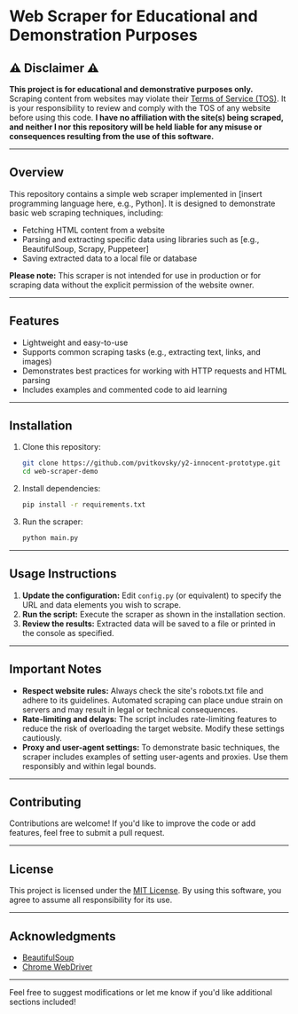 # Web Scraper for Educational and Demonstration Purposes

## ⚠️ **Disclaimer** ⚠️

**This project is for educational and demonstrative purposes only.**  
Scraping content from websites may violate their [Terms of Service (TOS)](#link-to-site-tos). It is your responsibility to review and comply with the TOS of any website before using this code. **I have no affiliation with the site(s) being scraped, and neither I nor this repository will be held liable for any misuse or consequences resulting from the use of this software.**

---

## Overview

This repository contains a simple web scraper implemented in [insert programming language here, e.g., Python]. It is designed to demonstrate basic web scraping techniques, including:

- Fetching HTML content from a website
- Parsing and extracting specific data using libraries such as [e.g., BeautifulSoup, Scrapy, Puppeteer]
- Saving extracted data to a local file or database

**Please note:** This scraper is not intended for use in production or for scraping data without the explicit permission of the website owner.

---

## Features

- Lightweight and easy-to-use
- Supports common scraping tasks (e.g., extracting text, links, and images)
- Demonstrates best practices for working with HTTP requests and HTML parsing
- Includes examples and commented code to aid learning

---

## Installation

1. Clone this repository:
   ```bash
   git clone https://github.com/pvitkovsky/y2-innocent-prototype.git
   cd web-scraper-demo
   ```

2. Install dependencies:
   ```bash
   pip install -r requirements.txt
   ```

3. Run the scraper:
   ```bash
   python main.py
   ```

---

## Usage Instructions

1. **Update the configuration:** Edit `config.py` (or equivalent) to specify the URL and data elements you wish to scrape.  
2. **Run the script:** Execute the scraper as shown in the installation section.  
3. **Review the results:** Extracted data will be saved to a file or printed in the console as specified.

---

## Important Notes

- **Respect website rules:** Always check the site's robots.txt file and adhere to its guidelines. Automated scraping can place undue strain on servers and may result in legal or technical consequences.
- **Rate-limiting and delays:** The script includes rate-limiting features to reduce the risk of overloading the target website. Modify these settings cautiously.
- **Proxy and user-agent settings:** To demonstrate basic techniques, the scraper includes examples of setting user-agents and proxies. Use them responsibly and within legal bounds.

---

## Contributing

Contributions are welcome! If you'd like to improve the code or add features, feel free to submit a pull request.

---

## License

This project is licensed under the [MIT License](LICENSE). By using this software, you agree to assume all responsibility for its use.

---

## Acknowledgments

- [BeautifulSoup](https://www.crummy.com/software/BeautifulSoup/)
- [Chrome WebDriver](https://developer.chrome.com/docs/chromedriver/downloads)

---

Feel free to suggest modifications or let me know if you'd like additional sections included!